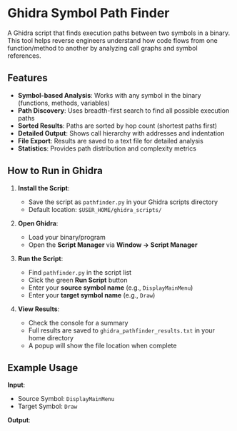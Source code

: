 # Ghidra Symbol Path Finder

A Ghidra script that finds execution paths between two symbols in a binary. This tool helps reverse engineers understand how code flows from one function/method to another by analyzing call graphs and symbol references.

## Features

- **Symbol-based Analysis**: Works with any symbol in the binary (functions, methods, variables)
- **Path Discovery**: Uses breadth-first search to find all possible execution paths
- **Sorted Results**: Paths are sorted by hop count (shortest paths first)
- **Detailed Output**: Shows call hierarchy with addresses and indentation
- **File Export**: Results are saved to a text file for detailed analysis
- **Statistics**: Provides path distribution and complexity metrics

## How to Run in Ghidra

1. **Install the Script**:
   - Save the script as `pathfinder.py` in your Ghidra scripts directory
   - Default location: `$USER_HOME/ghidra_scripts/`

2. **Open Ghidra**:
   - Load your binary/program
   - Open the **Script Manager** via **Window → Script Manager**

3. **Run the Script**:
   - Find `pathfinder.py` in the script list
   - Click the green **Run Script** button
   - Enter your **source symbol name** (e.g., `DisplayMainMenu`)
   - Enter your **target symbol name** (e.g., `Draw`)

4. **View Results**:
   - Check the console for a summary
   - Full results are saved to `ghidra_pathfinder_results.txt` in your home directory
   - A popup will show the file location when complete

## Example Usage

**Input**: 
- Source Symbol: `DisplayMainMenu`
- Target Symbol: `Draw`

**Output**:
